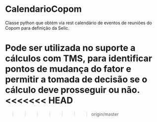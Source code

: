 # CalendarioCopom
Classe python que obtém via rest calendário de eventos de reuniões do Copom para definição da Selic.

Pode ser utilizada no suporte a cálculos com TMS, para identificar pontos de mudança do fator e permitir a tomada de decisão se o cálculo deve prosseguir ou não.
<<<<<<< HEAD
=======

>>>>>>> origin/master
